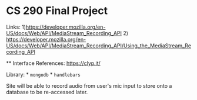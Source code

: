 # CS 290 Final Project

Links: 1)https://developer.mozilla.org/en-US/docs/Web/API/MediaStream_Recording_API
	2) https://developer.mozilla.org/en-US/docs/Web/API/MediaStream_Recording_API/Using_the_MediaStream_Recording_API
	
	
	
** Interface References: https://clyp.it/

Library:  * `mongodb`
	  * `handlebars`

Site will be able to record audio from user's mic input to store onto a database to be re-accessed later.  


